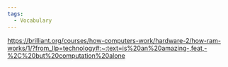 ```yaml
---
tags:
  - Vocabulary
---
```

https://brilliant.org/courses/how-computers-work/hardware-2/how-ram-works/1/?from_llp=technology#:~:text=is%20an%20amazing-,feat,-%2C%20but%20computation%20alone